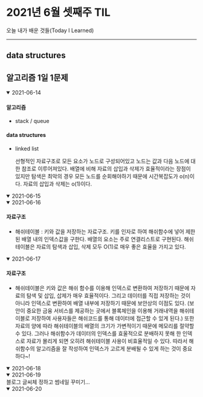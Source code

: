 # 2021년 6월 셋째주 TIL
오늘 내가 배운 것들(Today I Learned)

---------------------------------------
## data structures
## 알고리즘 1일 1문제

<details open>
<summary>2021-06-14</summary>

#### 알고리즘

- stack / queue

#### data structures

- linked list

  선형적인 자료구조로 모든 요소가 노드로 구성되어있고 노드는 값과 다음 노드에 대한 참조로 이루어져있다. 배열에 비해 자료의 삽입과 삭제가 효율적이라는 장점이 있지만 탐색은 최악의 경우 모든 노드를 순회해야하기 때문에 시간복잡도가 o(n)이다. 자료의 삽입과 삭제는 o(1)이다.
</details>

<details open>
<summary>2021-06-15</summary>

</details>

<details open>
<summary>2021-06-16</summary>

#### 자료구조

- 해쉬테이블 : 키와 값을 저장하는 자료구조. 키를 인자로 하여 해쉬함수에 넣어 제한된 배열 내의 인덱스값을 구한다. 배열의 요소는 주로 연결리스트로 구현된다. 해쉬테이블은 자료의 탐색과 삽입, 삭제 모두 O(1)로 매우 좋은 효율을 가지고 있다.
</details>

<details open>
<summary>2021-06-17</summary>

#### 자료구조

- 해쉬테이블은 키와 값은 해쉬 함수를 이용해 인덱스로 변환하여 저장하기 때문에 자료의 탐색 및 삽입, 삽제가 매우 효율적이다. 그리고 데이터를 직접 저장하는 것이 아니라 인덱스로 변환하여 배열 내부에 저장하기 때문에 보안상의 이점도 있다. (보안이 중요한 금융 서비스를 제공하는 곳에서 블록체인을 이용해 거래내역을 해쉬테이블로 저장하여 사용자들은 해쉬코드를 통해 데이터에 접근할 수 있게 된다.) 또한 자료의 양에 따라 해쉬테이블의 배열의 크기가 가변적이기 때문에 메모리를 절약할 수 있다. 그러나 해쉬함수가 데이터의 인덱스를 효울적으로 분배하지 못해 한 인덱스로 자료가 몰리게 되면 오히려 해쉬테이블 사용이 비효율적일 수 있다. 따라서 해쉬함수의 알고리즘을 잘 작성하여 인덱스가 고르게 분배될 수 있게 하는 것이 중요하다~!
</details>

<details open>
<summary>2021-06-18</summary>

</details>

<details open>
<summary>2021-06-19</summary>
블로그 글씨체 정하고 썸네일 꾸미기...
</details>

<details open>
<summary>2021-06-20</summary>

</details>
